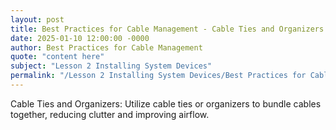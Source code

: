 ```yaml
---
layout: post
title: Best Practices for Cable Management - Cable Ties and Organizers
date: 2025-01-10 12:00:00 -0000
author: Best Practices for Cable Management
quote: "content here"
subject: "Lesson 2 Installing System Devices"
permalink: "/Lesson 2 Installing System Devices/Best Practices for Cable Management/Best Practices for Cable Management - Cable Ties and Organizers"
---
```


Cable Ties and Organizers: Utilize cable ties or organizers to bundle cables together, reducing clutter and improving airflow.
